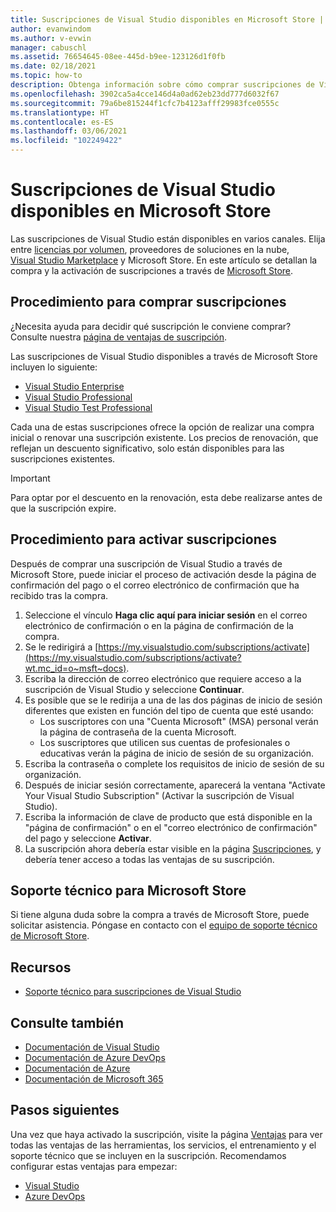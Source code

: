 ```yaml
---
title: Suscripciones de Visual Studio disponibles en Microsoft Store | Microsoft Docs
author: evanwindom
ms.author: v-evwin
manager: cabuschl
ms.assetid: 76654645-08ee-445d-b9ee-123126d1f0fb
ms.date: 02/18/2021
ms.topic: how-to
description: Obtenga información sobre cómo comprar suscripciones de Visual Studio en Microsoft Store y activarlas en el Portal de suscripciones de Visual Studio.
ms.openlocfilehash: 3902ca5a4cce146d4a0ad62eb23dd777d6032f67
ms.sourcegitcommit: 79a6be815244f1cfc7b4123afff29983fce0555c
ms.translationtype: HT
ms.contentlocale: es-ES
ms.lasthandoff: 03/06/2021
ms.locfileid: "102249422"
---
```

# <a name="visual-studio-subscriptions-are-available-through-the-microsoft-store"></a>Suscripciones de Visual Studio disponibles en Microsoft Store
Las suscripciones de Visual Studio están disponibles en varios canales. Elija entre [licencias por volumen](https://www.microsoft.com/licensing/default), proveedores de soluciones en la nube, [Visual Studio Marketplace](https://marketplace.visualstudio.com/subscriptions) y Microsoft Store.  En este artículo se detallan la compra y la activación de suscripciones a través de [Microsoft Store](https://www.microsoft.com/store/collections/visualstudio).  

## <a name="how-to-buy-subscriptions"></a>Procedimiento para comprar suscripciones
¿Necesita ayuda para decidir qué suscripción le conviene comprar?  Consulte nuestra [página de ventajas de suscripción](https://visualstudio.microsoft.com/vs/benefits/).  

Las suscripciones de Visual Studio disponibles a través de Microsoft Store incluyen lo siguiente:
- [Visual Studio Enterprise](https://www.microsoft.com/p/visual-studio-enterprise-subscription/dg7gmgf0dst4?activetab=pivot%3aoverviewtab)
- [Visual Studio Professional](https://www.microsoft.com/p/visual-studio-professional-subscription/dg7gmgf0dst3?activetab=pivot%3aoverviewtab)
- [Visual Studio Test Professional](https://www.microsoft.com/p/visual-studio-test-professional-subscription/dg7gmgf0dst6?activetab=pivot%3aoverviewtab)

Cada una de estas suscripciones ofrece la opción de realizar una compra inicial o renovar una suscripción existente.  Los precios de renovación, que reflejan un descuento significativo, solo están disponibles para las suscripciones existentes. 

> [!IMPORTANT]
> Para optar por el descuento en la renovación, esta debe realizarse antes de que la suscripción expire.  

## <a name="how-to-activate-subscriptions"></a>Procedimiento para activar suscripciones
Después de comprar una suscripción de Visual Studio a través de Microsoft Store, puede iniciar el proceso de activación desde la página de confirmación del pago o el correo electrónico de confirmación que ha recibido tras la compra.

1. Seleccione el vínculo **Haga clic aquí para iniciar sesión** en el correo electrónico de confirmación o en la página de confirmación de la compra.
2. Se le redirigirá a [https://my.visualstudio.com/subscriptions/activate](https://my.visualstudio.com/subscriptions/activate?wt.mc_id=o~msft~docs).
3. Escriba la dirección de correo electrónico que requiere acceso a la suscripción de Visual Studio y seleccione **Continuar**.
4. Es posible que se le redirija a una de las dos páginas de inicio de sesión diferentes que existen en función del tipo de cuenta que esté usando:
    - Los suscriptores con una "Cuenta Microsoft" (MSA) personal verán la página de contraseña de la cuenta Microsoft.
    - Los suscriptores que utilicen sus cuentas de profesionales o educativas verán la página de inicio de sesión de su organización.
5. Escriba la contraseña o complete los requisitos de inicio de sesión de su organización.
6. Después de iniciar sesión correctamente, aparecerá la ventana "Activate Your Visual Studio Subscription" (Activar la suscripción de Visual Studio).
7. Escriba la información de clave de producto que está disponible en la "página de confirmación" o en el "correo electrónico de confirmación" del pago y seleccione **Activar**.
8. La suscripción ahora debería estar visible en la página [Suscripciones](https://my.visualstudio.com/subscriptions?wt.mc_id=o~msft~docs), y debería tener acceso a todas las ventajas de su suscripción.

## <a name="support-for-microsoft-store"></a>Soporte técnico para Microsoft Store
Si tiene alguna duda sobre la compra a través de Microsoft Store, puede solicitar asistencia.  Póngase en contacto con el [equipo de soporte técnico de Microsoft Store](https://support.microsoft.com/help/28808/microsoft-store-contact-support?ocid=MSCOMStoreFooter-ContactUs).

## <a name="resources"></a>Recursos 
- [Soporte técnico para suscripciones de Visual Studio](https://my.visualstudio.com/gethelp)

## <a name="see-also"></a>Consulte también
- [Documentación de Visual Studio](/visualstudio/)
- [Documentación de Azure DevOps](/azure/devops/)
- [Documentación de Azure](/azure/)
- [Documentación de Microsoft 365](/microsoft-365/)

## <a name="next-steps"></a>Pasos siguientes
Una vez que haya activado la suscripción, visite la página [Ventajas](https://my.visualstudio.com/benefits?wt.mc_id=o~msft~docs) para ver todas las ventajas de las herramientas, los servicios, el entrenamiento y el soporte técnico que se incluyen en la suscripción.  Recomendamos configurar estas ventajas para empezar:
- [Visual Studio](vs-ide-benefit.md)
- [Azure DevOps](vs-azure-devops.md)